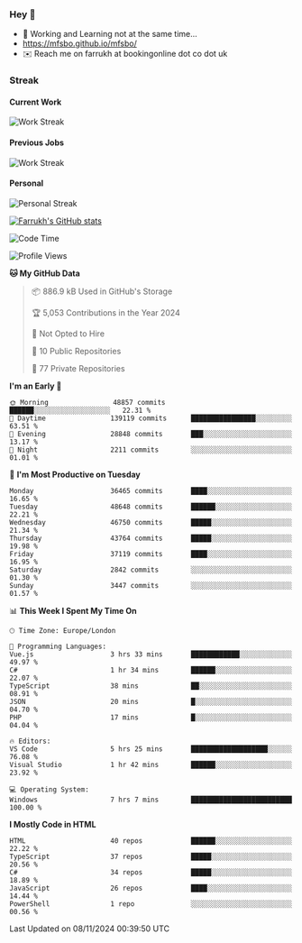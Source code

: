 ### Hey 👋

- 🏃 Working and Learning not at the same time...
- https://mfsbo.github.io/mfsbo/
- ✉️ Reach me on farrukh at bookingonline dot co dot uk

### Streak
#### Current Work
![Work Streak](https://streak-stats.demolab.com/?user=mfsbo)
#### Previous Jobs
![Work Streak](https://streak-stats.demolab.com/?user=farrukhcw)
#### Personal
![Personal Streak](https://streak-stats.demolab.com/?user=farrukhsubhani)

[![Farrukh's GitHub stats](https://github-readme-stats.vercel.app/api?username=mfsbo&hide=stars&count_private=true)](https://github.com/mfsbo/)

<!--START_SECTION:waka-->
![Code Time](http://img.shields.io/badge/Code%20Time-869%20hrs%2027%20mins-blue)

![Profile Views](http://img.shields.io/badge/Profile%20Views-0-blue)

**🐱 My GitHub Data** 

> 📦 886.9 kB Used in GitHub's Storage 
 > 
> 🏆 5,053 Contributions in the Year 2024
 > 
> 🚫 Not Opted to Hire
 > 
> 📜 10 Public Repositories 
 > 
> 🔑 77 Private Repositories 
 > 
**I'm an Early 🐤** 

```text
🌞 Morning                48857 commits       ██████░░░░░░░░░░░░░░░░░░░   22.31 % 
🌆 Daytime                139119 commits      ████████████████░░░░░░░░░   63.51 % 
🌃 Evening                28848 commits       ███░░░░░░░░░░░░░░░░░░░░░░   13.17 % 
🌙 Night                  2211 commits        ░░░░░░░░░░░░░░░░░░░░░░░░░   01.01 % 
```
📅 **I'm Most Productive on Tuesday** 

```text
Monday                   36465 commits       ████░░░░░░░░░░░░░░░░░░░░░   16.65 % 
Tuesday                  48648 commits       ██████░░░░░░░░░░░░░░░░░░░   22.21 % 
Wednesday                46750 commits       █████░░░░░░░░░░░░░░░░░░░░   21.34 % 
Thursday                 43764 commits       █████░░░░░░░░░░░░░░░░░░░░   19.98 % 
Friday                   37119 commits       ████░░░░░░░░░░░░░░░░░░░░░   16.95 % 
Saturday                 2842 commits        ░░░░░░░░░░░░░░░░░░░░░░░░░   01.30 % 
Sunday                   3447 commits        ░░░░░░░░░░░░░░░░░░░░░░░░░   01.57 % 
```


📊 **This Week I Spent My Time On** 

```text
🕑︎ Time Zone: Europe/London

💬 Programming Languages: 
Vue.js                   3 hrs 33 mins       ████████████░░░░░░░░░░░░░   49.97 % 
C#                       1 hr 34 mins        ██████░░░░░░░░░░░░░░░░░░░   22.07 % 
TypeScript               38 mins             ██░░░░░░░░░░░░░░░░░░░░░░░   08.91 % 
JSON                     20 mins             █░░░░░░░░░░░░░░░░░░░░░░░░   04.70 % 
PHP                      17 mins             █░░░░░░░░░░░░░░░░░░░░░░░░   04.04 % 

🔥 Editors: 
VS Code                  5 hrs 25 mins       ███████████████████░░░░░░   76.08 % 
Visual Studio            1 hr 42 mins        ██████░░░░░░░░░░░░░░░░░░░   23.92 % 

💻 Operating System: 
Windows                  7 hrs 7 mins        █████████████████████████   100.00 % 
```

**I Mostly Code in HTML** 

```text
HTML                     40 repos            ██████░░░░░░░░░░░░░░░░░░░   22.22 % 
TypeScript               37 repos            █████░░░░░░░░░░░░░░░░░░░░   20.56 % 
C#                       34 repos            █████░░░░░░░░░░░░░░░░░░░░   18.89 % 
JavaScript               26 repos            ████░░░░░░░░░░░░░░░░░░░░░   14.44 % 
PowerShell               1 repo              ░░░░░░░░░░░░░░░░░░░░░░░░░   00.56 % 
```




 Last Updated on 08/11/2024 00:39:50 UTC
<!--END_SECTION:waka-->
<!--
**mfsbo/mfsbo** is a ✨ _special_ ✨ repository because its `README.md` (this file) appears on your GitHub profile.

Here are some ideas to get you started:

- 🔭 I’m currently working on ...
- 🌱 I’m currently learning ...
- 👯 I’m looking to collaborate on ...
- 🤔 I’m looking for help with ...
- 💬 Ask me about ...
- 📫 How to reach me: ...
- 😄 Pronouns: ...
- ⚡ Fun fact: ...
-->
